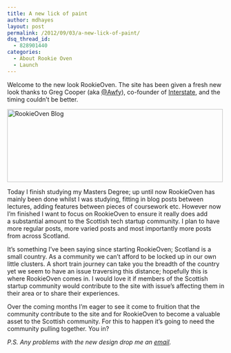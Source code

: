 ```yaml
---
title: A new lick of paint
author: mdhayes
layout: post
permalink: /2012/09/03/a-new-lick-of-paint/
dsq_thread_id:
  - 828901440
categories:
  - About Rookie Oven
  - Launch
---
```

Welcome to the new look RookieOven. The site has been given a fresh new look thanks to Greg Cooper (aka [@Awfy][1]), co-founder of [Interstate][2], and the timing couldn&#8217;t be better.

[<img class="aligncenter size-full wp-image-1221" title="rookieoven" src="http://www.rookieoven.com/wp-content/uploads/2012/09/rookieoven1.png" alt="RookieOven Blog" width="500" height="169" />][3]

Today I finish studying my Masters Degree; up until now RookieOven has mainly been done whilst I was studying, fitting in blog posts between lectures, adding features between pieces of coursework etc. However now I&#8217;m finished I want to focus on RookieOven to ensure it really does add a substantial amount to the Scottish tech startup community. I plan to have more regular posts, more varied posts and most importantly more posts from across Scotland.

It&#8217;s something I&#8217;ve been saying since starting RookieOven; Scotland is a small country. As a community we can&#8217;t afford to be locked up in our own little clusters. A short train journey can take you the breadth of the country yet we seem to have an issue traversing this distance; hopefully this is where RookieOven comes in. I would love it if members of the Scottish startup community would contribute to the site with issue&#8217;s affecting them in their area or to share their experiences.

Over the coming months I&#8217;m eager to see it come to fruition that the community contribute to the site and for RookieOven to become a valuable asset to the Scottish community. For this to happen it&#8217;s going to need the community pulling together. You in?

*P.S. Any problems with the new design drop me an [email][4].*

 [1]: http://twitter.com/awfy "Greg Cooper Twitter"
 [2]: http://interstateapp.com "Interstate App"
 [3]: http://www.rookieoven.com/wp-content/uploads/2012/09/rookieoven1.png
 [4]: mailto:michael@codecreated.me